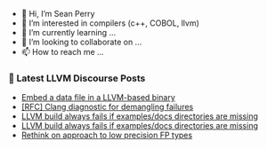 - 👋 Hi, I’m Sean Perry
- 👀 I’m interested in compilers (c++, COBOL, llvm)
- 🌱 I’m currently learning ...
- 💞️ I’m looking to collaborate on ...
- 📫 How to reach me ...

<!---
s66perry/s66perry is a ✨ special ✨ repository because its `README.md` (this file) appears on your GitHub profile.
You can click the Preview link to take a look at your changes.
--->
### 📕 Latest LLVM Discourse Posts

<!-- DISCOURSE-LLVM:START -->
- [Embed a data file in a LLVM-based binary](https://discourse.llvm.org/t/embed-a-data-file-in-a-llvm-based-binary/83283#post_1)
- [[RFC] Clang diagnostic for demangling failures](https://discourse.llvm.org/t/rfc-clang-diagnostic-for-demangling-failures/82835#post_11)
- [LLVM build always fails if examples/docs directories are missing](https://discourse.llvm.org/t/llvm-build-always-fails-if-examples-docs-directories-are-missing/83281#post_2)
- [LLVM build always fails if examples/docs directories are missing](https://discourse.llvm.org/t/llvm-build-always-fails-if-examples-docs-directories-are-missing/83281#post_1)
- [Rethink on approach to low precision FP types](https://discourse.llvm.org/t/rethink-on-approach-to-low-precision-fp-types/82361#post_13)
<!-- DISCOURSE-LLVM:END -->
